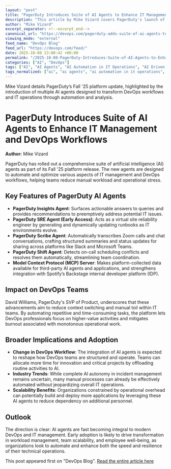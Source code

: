 ```yaml
---
layout: "post"
title: "PagerDuty Introduces Suite of AI Agents to Enhance IT Management and DevOps Workflows"
description: "This article by Mike Vizard covers PagerDuty's launch of new AI agents tailored to automate IT operations, support incident management, and streamline DevOps practices. Features include AI-driven runbooks, automated scheduling, and integration improvements, aiming to reduce manual workload and burnout for IT and DevOps teams."
author: "Mike Vizard"
excerpt_separator: <!--excerpt_end-->
canonical_url: "https://devops.com/pagerduty-adds-suite-of-ai-agents-to-it-management-platform/"
viewing_mode: "external"
feed_name: "DevOps Blog"
feed_url: "https://devops.com/feed/"
date: 2025-10-08 13:00:42 +00:00
permalink: "/2025-10-08-PagerDuty-Introduces-Suite-of-AI-Agents-to-Enhance-IT-Management-and-DevOps-Workflows.html"
categories: ["AI", "DevOps"]
tags: ["AI", "AI Agents", "AI Automation in IT Operations", "AI Driven Reliability Engineering", "AI Driven Runbooks", "AI For DevOps Teams", "AI in DevOps", "AI Powered Runbooks", "AI Site Reliability Engineer", "AI Workflow Automation", "AIOps", "AIOps Platforms", "Automation", "Backstage", "DevOps", "DevOps Automation", "DevOps Productivity", "Incident Response", "Integration", "IT Incident Management", "IT Operations", "IT Operations Automation", "MCP", "Model Context Protocol MCP", "PagerDuty", "Posts", "Reducing IT Burnout", "Social Facebook", "Social LinkedIn", "Social X", "SRE", "Workforce Productivity"]
tags_normalized: ["ai", "ai agents", "ai automation in it operations", "ai driven reliability engineering", "ai driven runbooks", "ai for devops teams", "ai in devops", "ai powered runbooks", "ai site reliability engineer", "ai workflow automation", "aiops", "aiops platforms", "automation", "backstage", "devops", "devops automation", "devops productivity", "incident response", "integration", "it incident management", "it operations", "it operations automation", "mcp", "model context protocol mcp", "pagerduty", "posts", "reducing it burnout", "social facebook", "social linkedin", "social x", "sre", "workforce productivity"]
---
```


Mike Vizard details PagerDuty’s Fall '25 platform update, highlighted by the introduction of multiple AI agents designed to transform DevOps workflows and IT operations through automation and analysis.<!--excerpt_end-->

# PagerDuty Introduces Suite of AI Agents to Enhance IT Management and DevOps Workflows

**Author:** Mike Vizard

PagerDuty has rolled out a comprehensive suite of artificial intelligence (AI) agents as part of its Fall '25 platform release. The new agents are designed to automate and optimize various aspects of IT management and DevOps workflows, helping teams reduce manual workload and operational stress.

## Key Features of PagerDuty AI Agents

- **PagerDuty Insights Agent**: Surfaces actionable answers to queries and provides recommendations to preemptively address potential IT issues.
- **PagerDuty SRE Agent (Early Access)**: Acts as a virtual site reliability engineer by generating and dynamically updating runbooks as IT environments evolve.
- **PagerDuty Scribe Agent**: Automatically transcribes Zoom calls and chat conversations, crafting structured summaries and status updates for sharing across platforms like Slack and Microsoft Teams.
- **PagerDuty Shift Agent**: Detects on-call scheduling conflicts and resolves them automatically, streamlining team coordination.
- **Model Context Protocol (MCP) Server**: Makes platform-collected data available for third-party AI agents and applications, and strengthens integration with Spotify’s Backstage internal developer platform (IDP).

## Impact on DevOps Teams

David Williams, PagerDuty's SVP of Product, underscores that these advancements aim to
reduce context switching and manual toil within IT teams. By automating repetitive and time-consuming tasks, the platform lets DevOps professionals focus on higher-value activities and mitigates burnout associated with monotonous operational work.

## Broader Implications and Adoption

- **Change in DevOps Workflow**: The integration of AI agents is expected to reshape how DevOps teams are structured and operate. Teams can allocate more time for innovation and critical projects by offloading routine activities to AI.
- **Industry Trends**: While complete AI autonomy in incident management remains uncertain, many manual processes can already be effectively automated without jeopardizing overall IT operations.
- **Scalability Benefits**: Organizations constrained by operational overhead can potentially build and deploy more applications by leveraging these AI agents to reduce dependency on additional personnel.

## Outlook

The direction is clear: AI agents are fast becoming integral to modern DevOps and IT management. Early adoption is likely to drive transformation in workload management, team scalability, and employee well-being, as organizations look to automate and enhance both the speed and resilience of their technical operations.

This post appeared first on "DevOps Blog". [Read the entire article here](https://devops.com/pagerduty-adds-suite-of-ai-agents-to-it-management-platform/)
